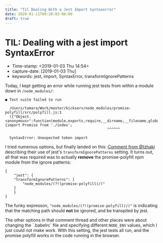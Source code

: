 ```yaml
---
title: "Til Dealing With a Jest Import Syntaxerror"
date: 2020-01-11T09:28:03-06:00
draft: true
---
```


# TIL: Dealing with a jest import SyntaxError

* Time-stamp: &lt;2019-01-03 Thu 14:54&gt;
* capture-date: \[2019-01-03 Thu\]
* keywords: jest, import, SyntaxError, transformIgnorePatterns

Today, I kept getting an error while running jest tests from within a module down in `/node_modules/`:

```text
● Test suite failed to run

  /Users/tamara/Work/master/kickserv/node_modules/promise-polyfill/src/polyfill.js:1
  ({"Object.<anonymous>":function(module,exports,require,__dirname,__filename,global,jest){import Promise from './index';
											   ^^^^^^

  SyntaxError: Unexpected token import
```

I tried numerous options, but finally landed on this: [Comment from @Izhaki](https://github.com/facebook/jest/issues/3202#issuecomment-387899346) describing their use of jest's `transformIgnorePatterns` setting. It turns out, all that was required was to actually **remove** the promise-polyfill npm module from the ignore patterns:

```text
{
    "jest": {
	"transformIgnorePatterns": [
	    "node_modules/(?!(promise-polyfill)/)"
	]
    }
}
```

The funky expresson, `"node_modules/(?!(promise-polyfill)/)"` is indicating that the matching path should **not** be ignored, and be transpiled by jest.

The other options in that comment thread and other places were about changing the \`.babelrc\` file and specifying different `NODE_ENV` values, which I just could not make work. With this setting, the jest tests all run, and the promise polyfill works in the code running in the browser.

